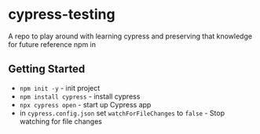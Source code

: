 # cypress-testing
A repo to play around with learning cypress and preserving that knowledge for future reference
npm in

## Getting Started
- `npm init -y` - init project
- `npm install cypress` - install cypress
- `npx cypress open` - start up Cypress app
- in `cypress.config.json` set `watchForFileChanges` to `false` - Stop watching for file changes